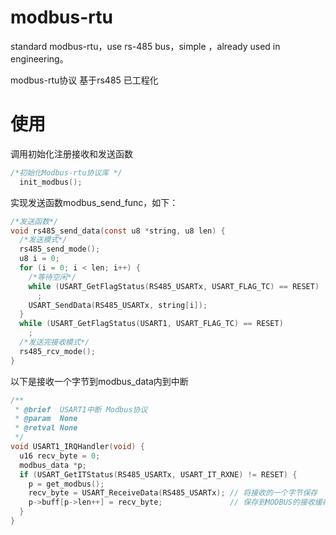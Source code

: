 # modbus-rtu
standard modbus-rtu，use rs-485 bus，simple ，already used in engineering。

modbus-rtu协议 基于rs485 已工程化

# 使用

调用初始化注册接收和发送函数
```c
/*初始化Modbus-rtu协议库 */
  init_modbus();
```
实现发送函数modbus_send_func，如下：
```c
/*发送函数*/
void rs485_send_data(const u8 *string, u8 len) {
  /*发送模式*/
  rs485_send_mode();
  u8 i = 0;
  for (i = 0; i < len; i++) {
    /*等待空闲*/
    while (USART_GetFlagStatus(RS485_USARTx, USART_FLAG_TC) == RESET)
      ;
    USART_SendData(RS485_USARTx, string[i]);
  }
  while (USART_GetFlagStatus(USART1, USART_FLAG_TC) == RESET)
    ;
  /*发送完接收模式*/
  rs485_rcv_mode();
}
```
以下是接收一个字节到modbus_data内到中断
```c
/**
 * @brief  USART1中断 Modbus协议
 * @param  None
 * @retval None
 */
void USART1_IRQHandler(void) {
  u16 recv_byte = 0;
  modbus_data *p;
  if (USART_GetITStatus(RS485_USARTx, USART_IT_RXNE) != RESET) {
    p = get_modbus();
    recv_byte = USART_ReceiveData(RS485_USARTx); // 将接收的一个字节保存
    p->buff[p->len++] = recv_byte;               // 保存到MODBUS的接收缓存区
  }
}
```
